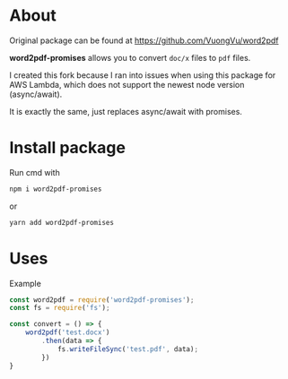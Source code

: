 # About

Original package can be found at https://github.com/VuongVu/word2pdf

**word2pdf-promises** allows you to convert `doc/x` files to `pdf` files.

I created this fork because I ran into issues when using this package for AWS Lambda, which does not support the newest node version (async/await).

It is exactly the same, just replaces async/await with promises.

# Install package

Run cmd with
```sh
npm i word2pdf-promises
```
 or
 ```sh
 yarn add word2pdf-promises
 ```

# Uses

Example

```javascript
const word2pdf = require('word2pdf-promises');
const fs = require('fs');

const convert = () => {
	word2pdf('test.docx')
		.then(data => {
			fs.writeFileSync('test.pdf', data);
		})
}
```
